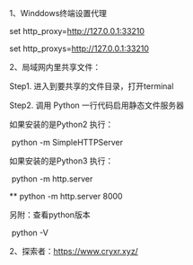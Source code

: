 1、Winddows终端设置代理

set http_proxy=http://127.0.0.1:33210

set http_proxys=http://127.0.0.1:33210

2、局域网内里共享文件：

Step1. 进入到要共享的文件目录，打开terminal 

Step2. 调用 Python 一行代码启用静态文件服务器

如果安装的是Python2 执行：

​           python -m SimpleHTTPServer

如果安装的是Python3 执行：

​            python -m http.server    

**		python -m http.server 8000

另附：查看python版本

​           python -V

2、探索者：https://www.cryxr.xyz/

